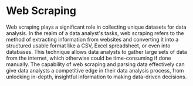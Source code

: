 # Web Scraping

Web scraping plays a significant role in collecting unique datasets for data analysis. In the realm of a data analyst's tasks, web scraping refers to the method of extracting information from websites and converting it into a structured usable format like a CSV, Excel spreadsheet, or even into databases. This technique allows data analysts to gather large sets of data from the internet, which otherwise could be time-consuming if done manually. The capability of web scraping and parsing data effectively can give data analysts a competitive edge in their data analysis process, from unlocking in-depth, insightful information to making data-driven decisions.